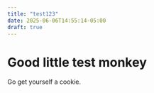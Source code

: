 ```yaml
---
title: "test123"
date: 2025-06-06T14:55:14-05:00
draft: true
---
```


# Good little test monkey

Go get yourself a cookie.
